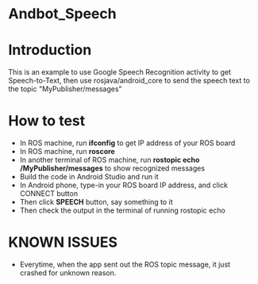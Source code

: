# Andbot_Speech

# Introduction
This is an example to use Google Speech Recognition activity to get Speech-to-Text, then use rosjava/android_core to send the speech text to the topic "MyPublisher/messages"

# How to test

* In ROS machine, run **ifconfig** to get IP address of your ROS board
* In ROS machine, run **roscore**
* In another terminal of ROS machine, run **rostopic echo /MyPublisher/messages** to show recognized messages
* Build the code in Android Studio and run it
* In Android phone, type-in your ROS board IP address, and click CONNECT button
 * Then click **SPEECH** button,  say something to it
* Then check the output in the terminal of running rostopic echo  

# KNOWN ISSUES
* Everytime, when the app sent out the ROS topic message, it just crashed for unknown reason. 
